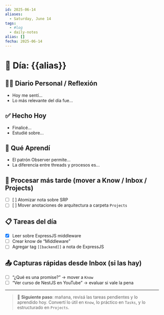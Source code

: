 ```yaml
---
id: 2025-06-14
aliases:
  - Saturday, June 14
tags:
  - #log
  - daily-notes
alias: []
fecha: 2025-06-14
---
```


# 📆 Día: {{alias}}

## ✍🏼 Diario Personal / Reflexión
<!-- Escribí tus pensamientos, estados de ánimo, reflexiones o situaciones vividas -->
- Hoy me sentí...
- Lo más relevante del día fue...

## ✅ Hecho Hoy
<!-- Un resumen de cosas que lograste hoy, aunque sean pequeñas -->
- Finalicé...
- Estudié sobre...

## 🧠 Qué Aprendí
<!-- Conocimientos nuevos que podrían convertirse en notas atómicas (Know) -->
- El patrón Observer permite...
- La diferencia entre threads y procesos es...

## 🔁 Procesar más tarde (mover a Know / Inbox / Projects)
<!-- Cosas que descubriste pero que aún no procesaste completamente -->
- [ ] [ ] Atomizar nota sobre SRP
- [ ] [ ] Mover anotaciones de arquitectura a carpeta `Projects`

## 📋 Tareas del día
<!-- Las tareas que realizaste o que nacieron hoy -->
- [x] Leer sobre ExpressJS middleware
- [ ] Crear know de “Middleware”
- [ ] Agregar tag `[[backend]]` a nota de ExpressJS

## 📤 Capturas rápidas desde Inbox (si las hay)
<!-- Aquí podés mover ideas que tomaste en el inbox para darles contexto -->
- [ ] “¿Qué es una promise?” → mover a `Know`
- [ ] “Ver curso de NestJS en YouTube” → evaluar si vale la pena

---

> 🔄 **Siguiente paso**: mañana, revisá las tareas pendientes y lo aprendido hoy. Convertí lo útil en `Know`, lo práctico en `Tasks`, y lo estructurado en `Projects`.

